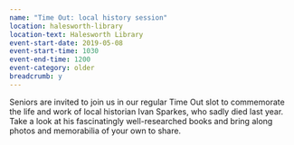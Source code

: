 ```yaml
---
name: "Time Out: local history session"
location: halesworth-library
location-text: Halesworth Library
event-start-date: 2019-05-08
event-start-time: 1030
event-end-time: 1200
event-category: older
breadcrumb: y
---
```


Seniors are invited to join us in our regular Time Out slot to commemorate the life and work of local historian Ivan Sparkes, who sadly died last year. Take a look at his fascinatingly well-researched books and bring along photos and memorabilia of your own to share.

